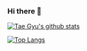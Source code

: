 ### Hi there 👋


[![Tae Gyu's github stats](https://github-readme-stats.vercel.app/api?username=TaegyuHan&theme=dark&show_icons=true&include_all_commits=true&count_private=true)](https://github.com/anuraghazra/github-readme-stats)

[![Top Langs](https://github-readme-stats.vercel.app/api/top-langs/?username=TaegyuHan&hide=jupyterNotebook)](https://github.com/anuraghazra/github-readme-stats)


